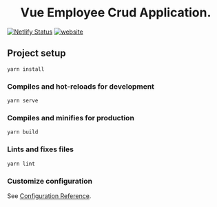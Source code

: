 <h1 align="center">Vue Employee Crud Application.</h1>

[![Netlify Status](https://api.netlify.com/api/v1/badges/9fac6f8c-6770-4c6c-9d1d-9c9514864a33/deploy-status)](https://app.netlify.com/sites/employee-crud-app/deploys)
<a style="text-align: center;" href="https://employee-crud-app.netlify.app/"><img src="https://img.shields.io/static/v1?label=&labelColor=505050&message=website&color=%230076D6&style=flat&logo=google-chrome&logoColor=%230076D6" alt="website"/></a>


## Project setup
```
yarn install
```

### Compiles and hot-reloads for development
```
yarn serve
```

### Compiles and minifies for production
```
yarn build
```

### Lints and fixes files
```
yarn lint
```

### Customize configuration
See [Configuration Reference](https://cli.vuejs.org/config/).

